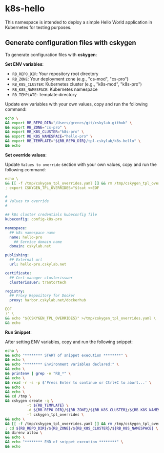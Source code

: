 # k8s-hello

This namespace is intended to deploy a simple Hello World application in Kubernetes for testing purposes.

## Generate configuration files with cskygen

To generate configuration files with **cskygen**:

**Set ENV variables**:

- `RB_REPO_DIR`: Your repository root directory
- `RB_ZONE`: Your deployment zone (e.g., "cs-mod", "cs-pro")
- `RB_K8S_CLUSTER`: Kubernetes cluster (e.g., "k8s-mod", "k8s-pro")
- `RB_K8S_NAMESPACE`: Kubernetes namespace
- `RB_TEMPLATE`: Template directory

Update env variables with your own values, copy and run the following command:

```bash
echo \
&& export RB_REPO_DIR="/Users/grenes/git/cskylab-github" \
&& export RB_ZONE="cs-pro" \
&& export RB_K8S_CLUSTER="k8s-pro" \
&& export RB_K8S_NAMESPACE="hello-pro" \
&& export RB_TEMPLATE="${RB_REPO_DIR}/tpl-cskylab/k8s-hello" \
&& echo
```

**Set override values**:

Update `Values to override` section with your own values, copy and run the following command:

```yaml
echo \
&& [[ -f /tmp/cskygen_tpl_overrides.yaml ]] && rm /tmp/cskygen_tpl_overrides.yaml \
; export CSKYGEN_TPL_OVERRIDES="$(cat <<EOF

#
# Values to override
#

## k8s cluster credentials kubeconfig file
kubeconfig: config-k8s-pro

namespace:
  ## k8s namespace name
  name: hello-pro
    ## Service domain name
  domain: cskylab.net

publishing:
  ## External url
  url: hello-pro.cskylab.net

certificate:
  ## Cert-manager clusterissuer
  clusterissuer: trantortech

registry:
  ## Proxy Repository for Docker
  proxy: harbor.cskylab.net/dockerhub

EOF
)" \
&& echo "${CSKYGEN_TPL_OVERRIDES}" >/tmp/cskygen_tpl_overrides.yaml \
&& echo
```

**Run Snippet**:

After setting ENV variables, copy and run the following snippet:

```bash
echo \
&& echo "******** START of snippet execution ********" \
&& echo \
&& echo "******** Environment variables declared:" \
&& echo \
&& printenv | grep -e "RB_*" \
&& echo \
&& read -r -s -p $'Press Enter to continue or Ctrl+C to abort...' \
&& echo \
&& echo \
&& cd /tmp \
&& cskygen create -q \
          -t ${RB_TEMPLATE} \
          -d ${RB_REPO_DIR}/${RB_ZONE}/${RB_K8S_CLUSTER}/${RB_K8S_NAMESPACE} \
          -f cskygen_tpl_overrides \
&& echo \
&& [[ -f /tmp/cskygen_tpl_overrides.yaml ]] && rm /tmp/cskygen_tpl_overrides.yaml \
; cd ${RB_REPO_DIR}/${RB_ZONE}/${RB_K8S_CLUSTER}/${RB_K8S_NAMESPACE} \
&& direnv allow \
&& echo \
&& echo "******** END of snippet execution ********" \
&& echo
```
